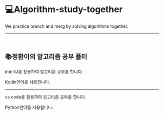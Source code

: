 # 💻Algorithm-study-together
<p>We practice branch and merg by solving algorithms together.</p>

---
<br>

## 📚정환이의 알고리즘 공부 폴터
<p>intelliJ를 활용하여 알고리즘 공부를 합니다.</p>
<p> Kotlin언어를 사용합니다.</p>

---

<p>vs code를 활용하여 알고리즘 공부를 합니다.</p>
<p> Python언어를 사용합니다.</p>

